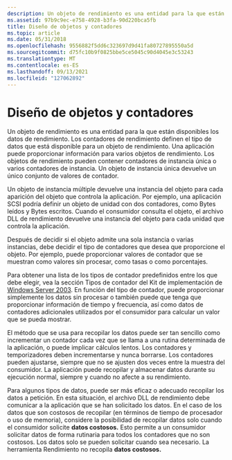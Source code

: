 ```yaml
---
description: Un objeto de rendimiento es una entidad para la que están disponibles los datos de rendimiento.
ms.assetid: 97b9c9ec-e758-4928-b3fa-90d220bca5fb
title: Diseño de objetos y contadores
ms.topic: article
ms.date: 05/31/2018
ms.openlocfilehash: 9556882f5dd6c323697d9d41fa80727895550a5d
ms.sourcegitcommit: d75fc10b9f0825bbe5ce5045c90d4045e3c53243
ms.translationtype: MT
ms.contentlocale: es-ES
ms.lasthandoff: 09/13/2021
ms.locfileid: "127062892"
---
```

# <a name="object-and-counter-design"></a>Diseño de objetos y contadores

Un objeto de rendimiento es una entidad para la que están disponibles los datos de rendimiento. Los contadores de rendimiento definen el tipo de datos que está disponible para un objeto de rendimiento. Una aplicación puede proporcionar información para varios objetos de rendimiento. Los objetos de rendimiento pueden contener contadores de instancia única o varios contadores de instancia. Un objeto de instancia única devuelve un único conjunto de valores de contador.

Un objeto de instancia múltiple devuelve una instancia del objeto para cada aparición del objeto que controla la aplicación. Por ejemplo, una aplicación SCSI podría definir un objeto de unidad con dos contadores, como Bytes leídos y Bytes escritos. Cuando el consumidor consulta el objeto, el archivo DLL de rendimiento devuelve una instancia del objeto para cada unidad que controla la aplicación.

Después de decidir si el objeto admite una sola instancia o varias instancias, debe decidir el tipo de contadores que desea que proporcione el objeto. Por ejemplo, puede proporcionar valores de contador que se muestran como valores sin procesar, como tasas o como porcentajes.

Para obtener una lista de los tipos de contador predefinidos entre los que debe elegir, vea la sección Tipos de contador del Kit de implementación de [Windows Server 2003](/previous-versions/windows/it-pro/windows-server-2003/cc776490(v=ws.10)). En función del tipo de contador, puede proporcionar simplemente los datos sin procesar o también puede que tenga que proporcionar información de tiempo y frecuencia, así como datos de contadores adicionales utilizados por el consumidor para calcular un valor que se pueda mostrar.

El método que se usa para recopilar los datos puede ser tan sencillo como incrementar un contador cada vez que se llama a una rutina determinada de la aplicación, o puede implicar cálculos lentos. Los contadores y temporizadores deben incrementarse y nunca borrarse. Los contadores pueden ajustarse, siempre que no se ajusten dos veces entre la muestra del consumidor. La aplicación puede recopilar y almacenar datos durante su ejecución normal, siempre y cuando no afecte a su rendimiento.

Para algunos tipos de datos, puede ser más eficaz o adecuado recopilar los datos a petición. En esta situación, el archivo DLL de rendimiento debe comunicar a la aplicación que se han solicitado los datos. En el caso de los datos que son costosos de recopilar (en términos de tiempo de procesador o uso de memoria), considere la posibilidad de recopilar datos solo cuando el consumidor solicite **datos costosos.** Esto permite a un consumidor solicitar datos de forma rutinaria para todos los contadores que no son costosos. Los datos solo se pueden solicitar cuando sea necesario. La herramienta Rendimiento no recopila **datos costosos.**

 

 
